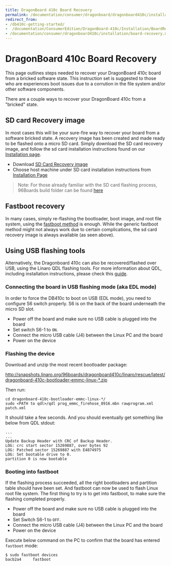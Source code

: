 ```yaml
---
title: DragonBoard 410c Board Recovery
permalink: /documentation/consumer/dragonboard/dragonboard410c/installation/board-recovery.md.html
redirect_from:
- /db410c-getting-started/
-  /documentation/ConsumerEdition/DragonBoard-410c/Installation/BoardRecovery.md.html
- /documentation/consumer/dragonboard410c/installation/board-recovery.md.html
---
```

# DragonBoard 410c Board Recovery

This page outlines steps needed to recover your DragonBoard 410c board from a bricked software state. This instruction set is suggested to those who are experiences boot issues due to a corrution in the file system and/or other software components.

There are a couple ways to recover your DragonBoard 410c from a "bricked" state.

## SD card Recovery image

In most cases this will be your sure-fire way to recover your board from a software bricked state. A recovery image has been created and made ready to be flashed onto a micro SD card. Simply download the SD card recovery image, and follow the sd card installation instructions found on our [Installation page](README.md).

- Download [SD Card Recovery image](http://releases.linaro.org/96boards/dragonboard410c/linaro/rescue/latest/dragonboard-410c-sdcard-rescue-*.zip)
- Choose host machine under SD card installation instructions from [Installation Page](README.md)

> Note: For those already familiar with the SD card flashing process, 96Boards build folder can be found [here](http://releases.linaro.org/96boards/dragonboard410c/linaro/rescue/latest/)

## Fastboot recovery

In many cases, simply re-flashing the bootloader, boot image, and root file system, using the [fastboot method](README.md#fastboot-method) is enough. While the generic fastboot method might not always work due to certain complications, the sd card recovery image is always available (as seen above).

## Using USB flashing tools

Alternatively, the Dragonboard 410c can also be recovered/flashed over USB, using the Linaro QDL flashing tools. For more information about QDL, including installation instructions, please check this [guide](../../../guides/qdl.md).

### Connecting the board in USB flashing mode (aka EDL mode)

In order to force the DB410c to boot on USB (EDL mode), you need to configure S6 switch properly. S6 is on the back of the board underneath the micro SD slot.

* Power off the board and make sure no USB cable is plugged into the board
* Set switch S6-1 to `ON`.
* Connect the micro USB cable (J4) between the Linux PC and the board
* Power on the device

### Flashing the device

Download and unzip the most recent bootloader package:

http://snapshots.linaro.org/96boards/dragonboard410c/linaro/rescue/latest/dragonboard-410c-bootloader-emmc-linux-*.zip

Then run:

    cd dragonboard-410c-bootloader-emmc-linux-*/
    sudo <PATH to qdl>/qdl prog_emmc_firehose_8916.mbn rawprogram.xml patch.xml

It should take a few seconds. And you should eventually get something like below
from QDL stdout:

    ...
    ...
    Update Backup Header with CRC of Backup Header.
    LOG: crc start sector 15269887, over bytes 92
    LOG: Patched sector 15269887 with E4874975
    LOG: Set bootable drive to 0.
    partition 0 is now bootable

### Booting into fastboot

If the flashing process succeeded, all the right bootloaders and partition table should have been set. And fastboot can now be used to flash Linux root file system. The first thing to try is to get into fastboot, to make sure the flashing completed properly.

* Power off the board and make sure no USB cable is plugged into the board
* Set Switch S6-1 to `OFF`.
* Connect the micro USB cable (J4) between the Linux PC and the board
* Power on the device

Execute below command on the PC to confirm that the board has entered `fastboot` mode:

```shell
$ sudo fastboot devices
bacb2a4		fastboot
```

